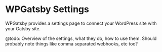 # WPGatsby Settings

WPGatsby provides a settings page to connect your WordPress site with your Gatsby site. 

@todo: Overview of the settings, what they do, how to use them. Should probably note things like 
comma separated webhooks, etc too? 
